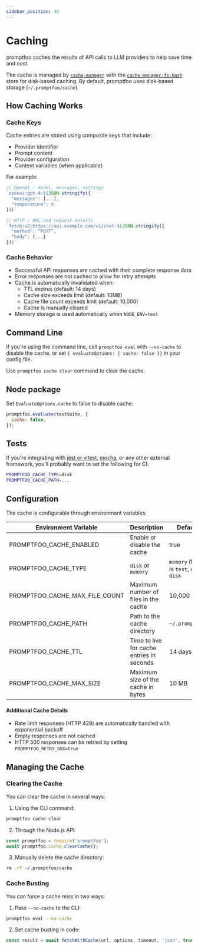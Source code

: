 ```yaml
---
sidebar_position: 40
---
```


# Caching

promptfoo caches the results of API calls to LLM providers to help save time and cost.

The cache is managed by [`cache-manager`](https://www.npmjs.com/package/cache-manager/) with the [`cache-manager-fs-hash`](https://www.npmjs.com/package/cache-manager-fs-hash) store for disk-based caching. By default, promptfoo uses disk-based storage (`~/.promptfoo/cache`).

## How Caching Works

### Cache Keys

Cache entries are stored using composite keys that include:

- Provider identifier
- Prompt content
- Provider configuration
- Context variables (when applicable)

For example:

```js
// OpenAI - model, messages, settings
`openai:gpt-4:${JSON.stringify({
  "messages": [...],
  "temperature": 0
})}`

// HTTP - URL and request details
`fetch:v2:https://api.example.com/v1/chat:${JSON.stringify({
  "method": "POST",
  "body": {...}
})}`
```

### Cache Behavior

- Successful API responses are cached with their complete response data
- Error responses are not cached to allow for retry attempts
- Cache is automatically invalidated when:
  - TTL expires (default: 14 days)
  - Cache size exceeds limit (default: 10MB)
  - Cache file count exceeds limit (default: 10,000)
  - Cache is manually cleared
- Memory storage is used automatically when `NODE_ENV=test`

## Command Line

If you're using the command line, call `promptfoo eval` with `--no-cache` to disable the cache, or set `{ evaluateOptions: { cache: false }}` in your config file.

Use `promptfoo cache clear` command to clear the cache.

## Node package

Set `EvaluateOptions.cache` to false to disable cache:

```js
promptfoo.evaluate(testSuite, {
  cache: false,
});
```

## Tests

If you're integrating with [jest or vitest](/docs/integrations/jest), [mocha](/docs/integrations/mocha-chai), or any other external framework, you'll probably want to set the following for CI:

```sh
PROMPTFOO_CACHE_TYPE=disk
PROMPTFOO_CACHE_PATH=...
```

## Configuration

The cache is configurable through environment variables:

| Environment Variable           | Description                               | Default Value                                      |
| ------------------------------ | ----------------------------------------- | -------------------------------------------------- |
| PROMPTFOO_CACHE_ENABLED        | Enable or disable the cache               | true                                               |
| PROMPTFOO_CACHE_TYPE           | `disk` or `memory`                        | `memory` if `NODE_ENV` is `test`, otherwise `disk` |
| PROMPTFOO_CACHE_MAX_FILE_COUNT | Maximum number of files in the cache      | 10,000                                             |
| PROMPTFOO_CACHE_PATH           | Path to the cache directory               | `~/.promptfoo/cache`                               |
| PROMPTFOO_CACHE_TTL            | Time to live for cache entries in seconds | 14 days                                            |
| PROMPTFOO_CACHE_MAX_SIZE       | Maximum size of the cache in bytes        | 10 MB                                              |

#### Additional Cache Details

- Rate limit responses (HTTP 429) are automatically handled with exponential backoff
- Empty responses are not cached
- HTTP 500 responses can be retried by setting `PROMPTFOO_RETRY_5XX=true`

## Managing the Cache

### Clearing the Cache

You can clear the cache in several ways:

1. Using the CLI command:

```bash
promptfoo cache clear
```

2. Through the Node.js API:

```javascript
const promptfoo = require('promptfoo');
await promptfoo.cache.clearCache();
```

3. Manually delete the cache directory:

```bash
rm -rf ~/.promptfoo/cache
```

### Cache Busting

You can force a cache miss in two ways:

1. Pass `--no-cache` to the CLI:

```bash
promptfoo eval --no-cache
```

2. Set cache busting in code:

```javascript
const result = await fetchWithCache(url, options, timeout, 'json', true); // Last param forces cache miss
```
